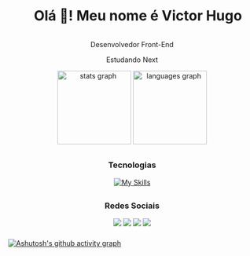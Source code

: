 <div align="center">

<div id="user-content-toc">
  <ul align="center">
    <summary><h1 style="display: inline-block">Olá 👋! Meu nome é Victor Hugo</h1></summary>
</div>

 <p>Desenvolvedor Front-End</p>
 <p>Estudando Next</p>
  
  <img src="https://github-readme-stats.vercel.app/api?username=Viitones&hide_title=false&hide_rank=false&show_icons=true&include_all_commits=false&count_private=true&disable_animations=false&theme=tokyonight&locale=en&hide_border=false" height="150" alt="stats graph"  />
  <img src="https://github-readme-stats.vercel.app/api/top-langs?username=Viitones&locale=en&hide_title=false&layout=compact&card_width=320&langs_count=10&theme=tokyonight&hide_border=false" height="150" alt="languages graph"  />
</div>

##

<div align="center">
  
 <h3>Tecnologias</h3>
  
[![My Skills](https://skillicons.dev/icons?i=html,css,sass,tailwind,styledcomponents,bootstrap,figma,js,ts,react,nextjs,cypress,nodejs,aws,git,github,postgres,py&perline=10)](https://skillicons.dev)
  
</div>

##

<div align="center">
  <h3>Redes Sociais</h3>
  
  <a href = "mailto:vitonesmartins@gmail.com"><img src="https://img.shields.io/badge/Gmail-D14836?style=for-the-badge&logo=gmail&logoColor=white" target="_blank"></a>
  <a href="https://www.linkedin.com/in/victor-hugo-s-martins-7b575716a/" target="_blank"><img src="https://img.shields.io/badge/LinkedIn-0077B5?style=for-the-badge&logo=linkedin&logoColor=white" target="_blank"></a>
  <a href="https://wa.me/5561991967710" target="_blank"><img src="https://img.shields.io/badge/WhatsApp-25D366?style=for-the-badge&logo=whatsapp&logoColor=white" target="_blank"></a>
  <a href="https://victordev.site/" target="_blank"><img src="https://img.shields.io/badge/portfolio-0A0A0A?style=for-the-badge&logo=devdotto&logoColor=white" target="_blank"></a>
  
</div>

###

[![Ashutosh's github activity graph](https://github-readme-activity-graph.vercel.app/graph?username=viitones&bg_color=1a1b27&color=38bdae&line=2b3752&point=638fda&area=true&hide_border=true)](https://github.com/ashutosh00710/github-readme-activity-graph)

<br clear="both">
